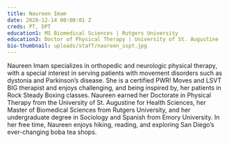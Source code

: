 ```yaml
---
title: Naureen Imam
date: 2020-12-14 00:00:01 Z
creds: PT, DPT
education1: MS Biomedical Sciences | Rutgers University
education2: Doctor of Physical Therapy | University of St. Augustine
bio-thumbnail: uploads/staff/naureen_sspt.jpg
---
```


Naureen Imam specializes in orthopedic and neurologic physical therapy, with a special interest in serving patients with movement disorders such as dystonia and Parkinson’s disease. She is a certified PWR! Moves and LSVT BIG therapist and enjoys challenging, and being inspired by, her patients in Rock Steady Boxing classes. Naureen earned her Doctorate in Physical Therapy from the University of St. Augustine for Health Sciences, her Master of Biomedical Sciences from Rutgers University, and her undergraduate degree in Sociology and Spanish from Emory University. In her free time, Naureen enjoys hiking, reading, and exploring San Diego’s ever-changing boba tea shops.
